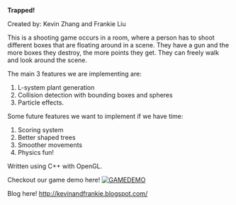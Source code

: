 <b>Trapped!</b>

Created by: Kevin Zhang and Frankie Liu

This is a shooting game occurs in a room, where a person has to shoot different boxes  that are floating around in a scene. They have a gun and the more boxes they destroy, the more points they get. They can freely walk and look around the scene.

The main 3 features we are implementing are:
1. L-system plant generation
2. Collision detection with bounding boxes and spheres
3. Particle effects.

Some future features we want to implement if we have time:
1. Scoring system
2. Better shaped trees
3. Smoother movements
4. Physics fun!

Written using C++ with OpenGL. 

Checkout our game demo here!
[![GAMEDEMO](http://img.youtube.com/vi/BLzkSCvzkwA/0.jpg)](http://www.youtube.com/watch?v=BLzkSCvzkwA)

Blog here!
http://kevinandfrankie.blogspot.com/